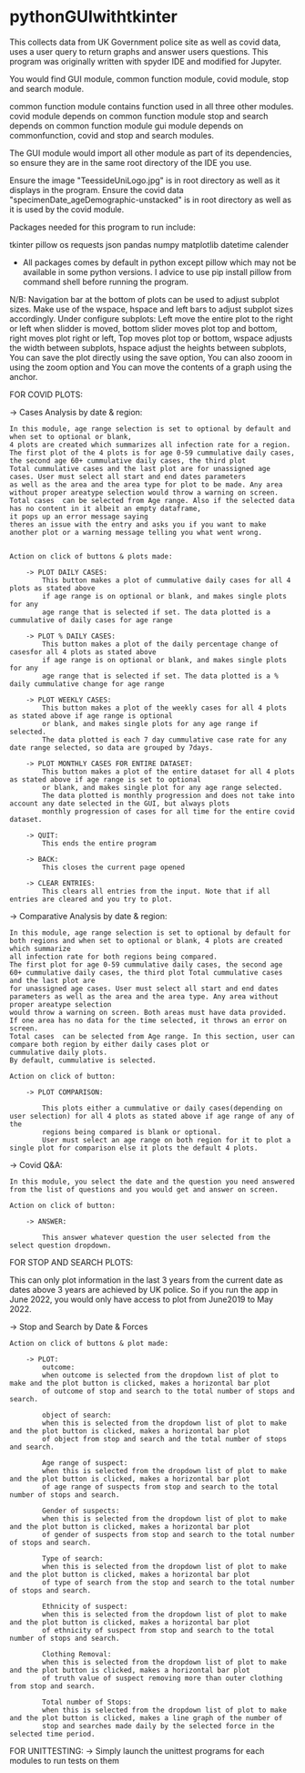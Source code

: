 # pythonGUIwithtkinter
This collects data from UK Government police site as well as covid data, uses a user query to return graphs and answer users questions.
This program was originally written with spyder IDE and modified for Jupyter. 

You would find GUI module, common function module, covid module, stop and search module. 

common function module contains function used in all three other modules. 
covid module depends on common function module
stop and search depends on common function module
gui module depends on commonfunction, covid and stop and search modules. 

The GUI module would import all other module as part of its dependencies, so ensure they are in the same
root directory of the IDE you use. 

Ensure the image "TeessideUniLogo.jpg" is in root directory as well as it displays in the program. 
Ensure the covid data "specimenDate_ageDemographic-unstacked" is in root directory as well as it is used by the covid module. 

Packages needed for this program to run include:

tkinter
pillow
os
requests
json
pandas
numpy
matplotlib
datetime
calender

* All packages comes by default in python except pillow which may not be available in some python versions. 
I advice to use pip install pillow from command shell before running the program. 


N/B: Navigation bar at the bottom of plots can be used to adjust subplot sizes. 
Make use of the wspace, hspace and left bars to adjust subplot sizes accordingly.
Under configure subplots:
Left move the entire plot to the right or left when slidder is moved, 
bottom slider moves plot top and bottom,
right moves plot right or left, 
Top moves plot top or bottom, 
wspace adjusts the width between subplots, 
hspace adjust the heights between subplots, 
You can save the plot directly using the save option, 
You can also zooom in using the zoom option and 
You can move the contents of a graph using the anchor.


FOR COVID PLOTS:

 -> Cases Analysis by date & region:
	
	In this module, age range selection is set to optional by default and when set to optional or blank, 
	4 plots are created which summarizes all infection rate for a region. 
	The first plot of the 4 plots is for age 0-59 cummulative daily cases, the second age 60+ cummulative daily cases, the third plot 
	Total cummulative cases and the last plot are for unassigned age cases. User must select all start and end dates parameters 
	as well as the area and the area type for plot to be made. Any area without proper areatype selection would throw a warning on screen. 
	Total cases  can be selected from Age range. Also if the selected data has no content in it albeit an empty dataframe, 
	it pops up an error message saying
	theres an issue with the entry and asks you if you want to make another plot or a warning message telling you what went wrong. 
	
	
	Action on click of buttons & plots made:

		-> PLOT DAILY CASES:
			This button makes a plot of cummulative daily cases for all 4 plots as stated above 
			if age range is on optional or blank, and makes single plots for any
			age range that is selected if set. The data plotted is a cummulative of daily cases for age range
		
		-> PLOT % DAILY CASES:
			This button makes a plot of the daily percentage change of casesfor all 4 plots as stated above 
			if age range is on optional or blank, and makes single plots for any
			age range that is selected if set. The data plotted is a % daily cummulative change for age range
		
		-> PLOT WEEKLY CASES:
			This button makes a plot of the weekly cases for all 4 plots as stated above if age range is optional 
			or blank, and makes single plots for any age range if selected. 
			The data plotted is each 7 day cummulative case rate for any date range selected, so data are grouped by 7days. 
		
		-> PLOT MONTHLY CASES FOR ENTIRE DATASET:
			This button makes a plot of the entire dataset for all 4 plots as stated above if age range is set to optional 
			or blank, and makes single plot for any age range selected.
			The data plotted is monthly progression and does not take into account any date selected in the GUI, but always plots 
			monthly progression of cases for all time for the entire covid dataset. 
		
		-> QUIT:
			This ends the entire program
		
		-> BACK:
			This closes the current page opened
		
		-> CLEAR ENTRIES:
			This clears all entries from the input. Note that if all entries are cleared and you try to plot. 

 -> Comparative Analysis by date & region:
	
	In this module, age range selection is set to optional by default for both regions and when set to optional or blank, 4 plots are created which summarize
	all infection rate for both regions being compared. 
	The first plot for age 0-59 cummulative daily cases, the second age 60+ cummulative daily cases, the third plot Total cummulative cases and the last plot are
	for unassigned age cases. User must select all start and end dates parameters as well as the area and the area type. Any area without proper areatype selection 
	would throw a warning on screen. Both areas must have data provided. If one area has no data for the time selected, it throws an error on screen. 
	Total cases  can be selected from Age range. In this section, user can compare both region by either daily cases plot or 
	cummulative daily plots. 
	By default, cummulative is selected. 

	Action on click of button:
		
		-> PLOT COMPARISON:

			This plots either a cummulative or daily cases(depending on user selection) for all 4 plots as stated above if age range of any of the 
			regions being compared is blank or optional. 
			User must select an age range on both region for it to plot a single plot for comparison else it plots the default 4 plots. 


-> Covid Q&A:

	In this module, you select the date and the question you need answered from the list of questions and you would get and answer on screen. 

	Action on click of button:

		-> ANSWER:

			This answer whatever question the user selected from the select question dropdown. 



FOR STOP AND SEARCH PLOTS:

This can only plot information in the last 3 years from the current date as dates above 3 years are achieved by UK police. 
So if you run the app in June 2022, you would only have access to plot from June2019 to May 2022.

-> Stop and Search by Date & Forces
		
	Action on click of buttons & plot made:

		-> PLOT:
			outcome:
			when outcome is selected from the dropdown list of plot to make and the plot button is clicked, makes a horizontal bar plot 
			of outcome of stop and search to the total number of stops and search.
			
			object of search:
			when this is selected from the dropdown list of plot to make and the plot button is clicked, makes a horizontal bar plot 
			of object from stop and search and the total number of stops and search. 
			
			Age range of suspect:
			when this is selected from the dropdown list of plot to make and the plot button is clicked, makes a horizontal bar plot 
			of age range of suspects from stop and search to the total number of stops and search.

			Gender of suspects:
			when this is selected from the dropdown list of plot to make and the plot button is clicked, makes a horizontal bar plot 
			of gender of suspects from stop and search to the total number of stops and search.
			
			Type of search:
			when this is selected from the dropdown list of plot to make and the plot button is clicked, makes a horizontal bar plot 
			of type of search from the stop and search to the total number of stops and search. 

			Ethnicity of suspect: 
			when this is selected from the dropdown list of plot to make and the plot button is clicked, makes a horizontal bar plot 
			of ethnicity of suspect from stop and search to the total number of stops and search. 

			Clothing Removal:
			when this is selected from the dropdown list of plot to make and the plot button is clicked, makes a horizontal bar plot 
			of truth value of suspect removing more than outer clothing from stop and search. 

			Total number of Stops:
			when this is selected from the dropdown list of plot to make and the plot button is clicked, makes a line graph of the number of 
			stop and searches made daily by the selected force in the selected time period. 




FOR UNITTESTING:
	-> Simply launch the unittest programs for each modules to run tests on them

